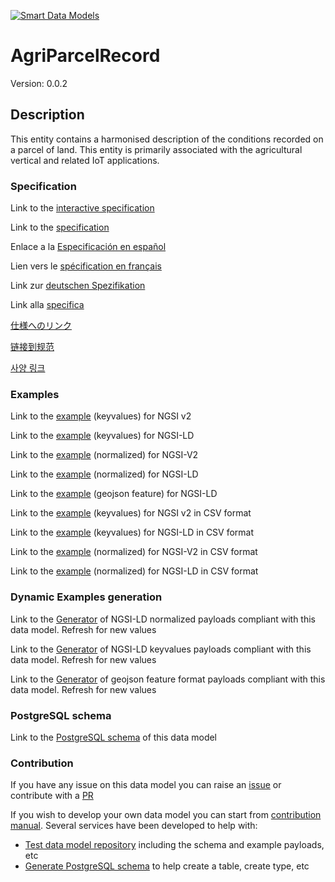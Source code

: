 [![Smart Data Models](https://smartdatamodels.org/wp-content/uploads/2022/01/SmartDataModels_logo.png "Logo")](https://smartdatamodels.org)
# AgriParcelRecord
Version: 0.0.2

## Description 

This entity contains a harmonised description of the conditions recorded on a parcel of land. This entity is primarily associated with the agricultural vertical and related IoT applications.
### Specification

Link to the [interactive specification](https://swagger.lab.fiware.org/?url=https://smart-data-models.github.io/dataModel.Agrifood/AgriParcelRecord/swagger.yaml)

Link to the [specification](https://github.com/smart-data-models/dataModel.Agrifood/blob/master/AgriParcelRecord/doc/spec.md)

Enlace a la [Especificación en español](https://github.com/smart-data-models/dataModel.Agrifood/blob/master/AgriParcelRecord/doc/spec_ES.md)

Lien vers le [spécification en français](https://github.com/smart-data-models/dataModel.Agrifood/blob/master/AgriParcelRecord/doc/spec_FR.md)

Link zur [deutschen Spezifikation](https://github.com/smart-data-models/dataModel.Agrifood/blob/master/AgriParcelRecord/doc/spec_DE.md)

Link alla [specifica](https://github.com/smart-data-models/dataModel.Agrifood/blob/master/AgriParcelRecord/doc/spec_IT.md)

[仕様へのリンク](https://github.com/smart-data-models/dataModel.Agrifood/blob/master/AgriParcelRecord/doc/spec_JA.md)

[链接到规范](https://github.com/smart-data-models/dataModel.Agrifood/blob/master/AgriParcelRecord/doc/spec_ZH.md)

[사양 링크](https://github.com/smart-data-models/dataModel.Agrifood/blob/master/AgriParcelRecord/doc/spec_KO.md)
### Examples

Link to the [example](https://smart-data-models.github.io/dataModel.Agrifood/AgriParcelRecord/examples/example.json) (keyvalues) for NGSI v2

Link to the [example](https://smart-data-models.github.io/dataModel.Agrifood/AgriParcelRecord/examples/example.jsonld) (keyvalues) for NGSI-LD

Link to the [example](https://smart-data-models.github.io/dataModel.Agrifood/AgriParcelRecord/examples/example-normalized.json) (normalized) for NGSI-V2

Link to the [example](https://smart-data-models.github.io/dataModel.Agrifood/AgriParcelRecord/examples/example-normalized.jsonld) (normalized) for NGSI-LD

Link to the [example](https://smart-data-models.github.io/dataModel.Agrifood/AgriParcelRecord/examples/example-geojsonfeature.json) (geojson feature) for NGSI-LD

Link to the [example](https://github.com/smart-data-models/dataModel.Agrifood/blob/master/AgriParcelRecord/examples/example.json.csv) (keyvalues) for NGSI v2 in CSV format

Link to the [example](https://github.com/smart-data-models/dataModel.Agrifood/blob/master/AgriParcelRecord/examples/example.jsonld.csv) (keyvalues) for NGSI-LD in CSV format

Link to the [example](https://github.com/smart-data-models/dataModel.Agrifood/blob/master/AgriParcelRecord/examples/example-normalized.json.csv) (normalized) for NGSI-V2 in CSV format

Link to the [example](https://github.com/smart-data-models/dataModel.Agrifood/blob/master/AgriParcelRecord/examples/example-normalized.jsonld.csv) (normalized) for NGSI-LD in CSV format
### Dynamic Examples generation

Link to the [Generator](https://smartdatamodels.org/extra/ngsi-ld_generator.php?schemaUrl=https://raw.githubusercontent.com/smart-data-models/dataModel.Agrifood/master/AgriParcelRecord/schema.json&email=info@smartdatamodels.org) of NGSI-LD normalized payloads compliant with this data model. Refresh for new values

Link to the [Generator](https://smartdatamodels.org/extra/ngsi-ld_generator_keyvalues.php?schemaUrl=https://raw.githubusercontent.com/smart-data-models/dataModel.Agrifood/master/AgriParcelRecord/schema.json&email=info@smartdatamodels.org) of NGSI-LD keyvalues payloads compliant with this data model. Refresh for new values

Link to the [Generator](https://smartdatamodels.org/extra/geojson_features_generator.php?schemaUrl=https://raw.githubusercontent.com/smart-data-models/dataModel.Agrifood/master/AgriParcelRecord/schema.json&email=info@smartdatamodels.org) of geojson feature format payloads compliant with this data model. Refresh for new values
### PostgreSQL schema

Link to the [PostgreSQL schema](https://github.com/smart-data-models/dataModel.Agrifood/blob/master/AgriParcelRecord/schema.sql) of this data model
### Contribution

 If you have any issue on this data model you can raise an [issue](https://github.com/smart-data-models/dataModel.Agrifood/issues)  or contribute with a [PR](https://github.com/smart-data-models/dataModel.Agrifood/pulls)

 If you wish to develop your own data model you can start from [contribution manual](https://bit.ly/contribution_manual). Several services have been developed to help with: 
 - [Test data model repository](https://smartdatamodels.org/index.php/data-models-contribution-api/) including the schema and example payloads, etc
 - [Generate PostgreSQL schema](https://smartdatamodels.org/index.php/sql-service/) to help create a table, create type, etc